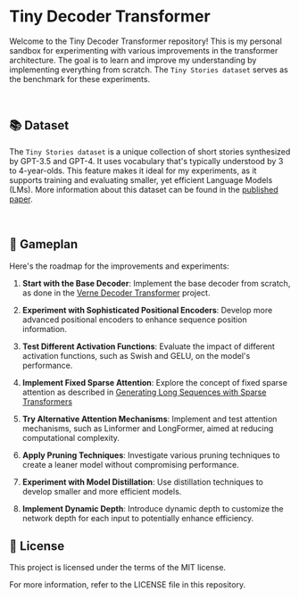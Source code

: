 # Tiny Decoder Transformer


Welcome to the Tiny Decoder Transformer repository! This is my personal sandbox for experimenting with various improvements in the transformer architecture. The goal is to learn and improve my understanding by implementing everything from scratch. The `Tiny Stories dataset` serves as the benchmark for these experiments.

&nbsp;

## 📚 Dataset

The `Tiny Stories dataset` is a unique collection of short stories synthesized by GPT-3.5 and GPT-4. It uses vocabulary that's typically understood by 3 to 4-year-olds. This feature makes it ideal for my experiments, as it supports training and evaluating smaller, yet efficient Language Models (LMs). More information about this dataset can be found in the [published paper](https://arxiv.org/abs/2305.07759).

&nbsp;

## 🎯 Gameplan

Here's the roadmap for the improvements and experiments:

1. **Start with the Base Decoder**: Implement the base decoder from scratch, as done in the [Verne Decoder Transformer](https://github.com/joaoflf/verne-decoder-transformer) project.

2. **Experiment with Sophisticated Positional Encoders**: Develop more advanced positional encoders to enhance sequence position information.

3. **Test Different Activation Functions**: Evaluate the impact of different activation functions, such as Swish and GELU, on the model's performance.

4. **Implement Fixed Sparse Attention**: Explore the concept of fixed sparse attention as described in [Generating Long Sequences with Sparse Transformers](https://arxiv.org/pdf/1904.10509.pdf)

5. **Try Alternative Attention Mechanisms**: Implement and test attention mechanisms, such as Linformer and LongFormer, aimed at reducing computational complexity.

6. **Apply Pruning Techniques**: Investigate various pruning techniques to create a leaner model without compromising performance.

7. **Experiment with Model Distillation**: Use distillation techniques to develop smaller and more efficient models.

8. **Implement Dynamic Depth**: Introduce dynamic depth to customize the network depth for each input to potentially enhance efficiency.

## 📜 License

This project is licensed under the terms of the MIT license.

For more information, refer to the LICENSE file in this repository.


